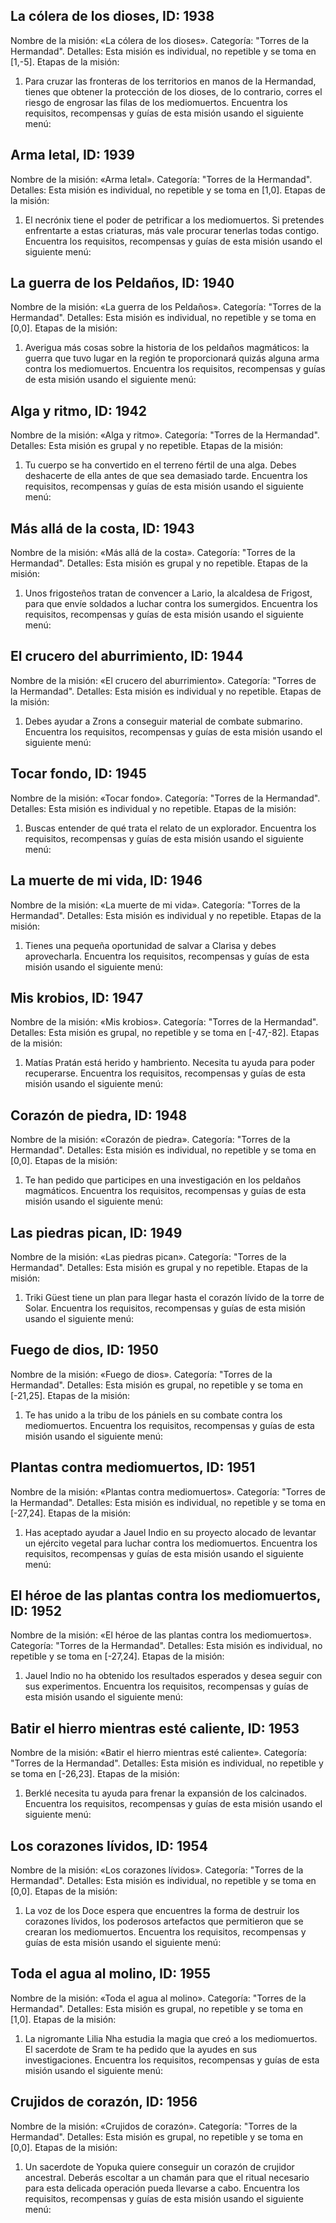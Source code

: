 ## La cólera de los dioses, ID: 1938
Nombre de la misión: «La cólera de los dioses».
Categoría: "Torres de la Hermandad".
Detalles: Esta misión es individual, no repetible y se toma en [1,-5].
Etapas de la misión:
1. Para cruzar las fronteras de los territorios en manos de la Hermandad, tienes que obtener la protección de los dioses, de lo contrario, corres el riesgo de engrosar las filas de los mediomuertos.
Encuentra los requisitos, recompensas y guías de esta misión usando el siguiente menú:
<component type={1938_QUEST_MENU}>

## Arma letal, ID: 1939
Nombre de la misión: «Arma letal».
Categoría: "Torres de la Hermandad".
Detalles: Esta misión es individual, no repetible y se toma en [1,0].
Etapas de la misión:
1. El necrónix tiene el poder de petrificar a los mediomuertos. Si pretendes enfrentarte a estas criaturas, más vale procurar tenerlas todas contigo.
Encuentra los requisitos, recompensas y guías de esta misión usando el siguiente menú:
<component type={1939_QUEST_MENU}>

## La guerra de los Peldaños, ID: 1940
Nombre de la misión: «La guerra de los Peldaños».
Categoría: "Torres de la Hermandad".
Detalles: Esta misión es individual, no repetible y se toma en [0,0].
Etapas de la misión:
1. Averigua más cosas sobre la historia de los peldaños magmáticos: la guerra que tuvo lugar en la región te proporcionará quizás alguna arma contra los mediomuertos.
Encuentra los requisitos, recompensas y guías de esta misión usando el siguiente menú:
<component type={1940_QUEST_MENU}>

## Alga y ritmo, ID: 1942
Nombre de la misión: «Alga y ritmo».
Categoría: "Torres de la Hermandad".
Detalles: Esta misión es grupal y no repetible.
Etapas de la misión:
1. Tu cuerpo se ha convertido en el terreno fértil de una alga. Debes deshacerte de ella antes de que sea demasiado tarde.
Encuentra los requisitos, recompensas y guías de esta misión usando el siguiente menú:
<component type={1942_QUEST_MENU}>

## Más allá de la costa, ID: 1943
Nombre de la misión: «Más allá de la costa».
Categoría: "Torres de la Hermandad".
Detalles: Esta misión es grupal y no repetible.
Etapas de la misión:
1. Unos frigosteños tratan de convencer a Lario, la alcaldesa de Frigost, para que envíe soldados a luchar contra los sumergidos.
Encuentra los requisitos, recompensas y guías de esta misión usando el siguiente menú:
<component type={1943_QUEST_MENU}>

## El crucero del aburrimiento, ID: 1944
Nombre de la misión: «El crucero del aburrimiento».
Categoría: "Torres de la Hermandad".
Detalles: Esta misión es individual y no repetible.
Etapas de la misión:
1. Debes ayudar a Zrons a conseguir material de combate submarino.
Encuentra los requisitos, recompensas y guías de esta misión usando el siguiente menú:
<component type={1944_QUEST_MENU}>

## Tocar fondo, ID: 1945
Nombre de la misión: «Tocar fondo».
Categoría: "Torres de la Hermandad".
Detalles: Esta misión es individual y no repetible.
Etapas de la misión:
1. Buscas entender de qué trata el relato de un explorador.
Encuentra los requisitos, recompensas y guías de esta misión usando el siguiente menú:
<component type={1945_QUEST_MENU}>

## La muerte de mi vida, ID: 1946
Nombre de la misión: «La muerte de mi vida».
Categoría: "Torres de la Hermandad".
Detalles: Esta misión es individual y no repetible.
Etapas de la misión:
1. Tienes una pequeña oportunidad de salvar a Clarisa y debes aprovecharla.
Encuentra los requisitos, recompensas y guías de esta misión usando el siguiente menú:
<component type={1946_QUEST_MENU}>

## Mis krobios, ID: 1947
Nombre de la misión: «Mis krobios».
Categoría: "Torres de la Hermandad".
Detalles: Esta misión es grupal, no repetible y se toma en [-47,-82].
Etapas de la misión:
1. Matías Pratán está herido y hambriento. Necesita tu ayuda para poder recuperarse.
Encuentra los requisitos, recompensas y guías de esta misión usando el siguiente menú:
<component type={1947_QUEST_MENU}>

## Corazón de piedra, ID: 1948
Nombre de la misión: «Corazón de piedra».
Categoría: "Torres de la Hermandad".
Detalles: Esta misión es individual, no repetible y se toma en [0,0].
Etapas de la misión:
1. Te han pedido que participes en una investigación en los peldaños magmáticos.
Encuentra los requisitos, recompensas y guías de esta misión usando el siguiente menú:
<component type={1948_QUEST_MENU}>

## Las piedras pican, ID: 1949
Nombre de la misión: «Las piedras pican».
Categoría: "Torres de la Hermandad".
Detalles: Esta misión es grupal y no repetible.
Etapas de la misión:
1. Triki Güest tiene un plan para llegar hasta el corazón lívido de la torre de Solar.
Encuentra los requisitos, recompensas y guías de esta misión usando el siguiente menú:
<component type={1949_QUEST_MENU}>

## Fuego de dios, ID: 1950
Nombre de la misión: «Fuego de dios».
Categoría: "Torres de la Hermandad".
Detalles: Esta misión es grupal, no repetible y se toma en [-21,25].
Etapas de la misión:
1. Te has unido a la tribu de los pániels en su combate contra los mediomuertos.
Encuentra los requisitos, recompensas y guías de esta misión usando el siguiente menú:
<component type={1950_QUEST_MENU}>

## Plantas contra mediomuertos, ID: 1951
Nombre de la misión: «Plantas contra mediomuertos».
Categoría: "Torres de la Hermandad".
Detalles: Esta misión es individual, no repetible y se toma en [-27,24].
Etapas de la misión:
1. Has aceptado ayudar a Jauel Indio en su proyecto alocado de levantar un ejército vegetal para luchar contra los mediomuertos.
Encuentra los requisitos, recompensas y guías de esta misión usando el siguiente menú:
<component type={1951_QUEST_MENU}>

## El héroe de las plantas contra los mediomuertos, ID: 1952
Nombre de la misión: «El héroe de las plantas contra los mediomuertos».
Categoría: "Torres de la Hermandad".
Detalles: Esta misión es individual, no repetible y se toma en [-27,24].
Etapas de la misión:
1. Jauel Indio no ha obtenido los resultados esperados y desea seguir con sus experimentos.
Encuentra los requisitos, recompensas y guías de esta misión usando el siguiente menú:
<component type={1952_QUEST_MENU}>

## Batir el hierro mientras esté caliente, ID: 1953
Nombre de la misión: «Batir el hierro mientras esté caliente».
Categoría: "Torres de la Hermandad".
Detalles: Esta misión es individual, no repetible y se toma en [-26,23].
Etapas de la misión:
1. Berklé necesita tu ayuda para frenar la expansión de los calcinados.
Encuentra los requisitos, recompensas y guías de esta misión usando el siguiente menú:
<component type={1953_QUEST_MENU}>

## Los corazones lívidos, ID: 1954
Nombre de la misión: «Los corazones lívidos».
Categoría: "Torres de la Hermandad".
Detalles: Esta misión es individual, no repetible y se toma en [0,0].
Etapas de la misión:
1. La voz de los Doce espera que encuentres la forma de destruir los corazones lívidos, los poderosos artefactos que permitieron que se crearan los mediomuertos.
Encuentra los requisitos, recompensas y guías de esta misión usando el siguiente menú:
<component type={1954_QUEST_MENU}>

## Toda el agua al molino, ID: 1955
Nombre de la misión: «Toda el agua al molino».
Categoría: "Torres de la Hermandad".
Detalles: Esta misión es grupal, no repetible y se toma en [1,0].
Etapas de la misión:
1. La nigromante Lilia Nha estudia la magia que creó a los mediomuertos. El sacerdote de Sram te ha pedido que la ayudes en sus investigaciones.
Encuentra los requisitos, recompensas y guías de esta misión usando el siguiente menú:
<component type={1955_QUEST_MENU}>

## Crujidos de corazón, ID: 1956
Nombre de la misión: «Crujidos de corazón».
Categoría: "Torres de la Hermandad".
Detalles: Esta misión es grupal, no repetible y se toma en [0,0].
Etapas de la misión:
1. Un sacerdote de Yopuka quiere conseguir un corazón de crujidor ancestral. Deberás escoltar a un chamán para que el ritual necesario para esta delicada operación pueda llevarse a cabo.
Encuentra los requisitos, recompensas y guías de esta misión usando el siguiente menú:
<component type={1956_QUEST_MENU}>